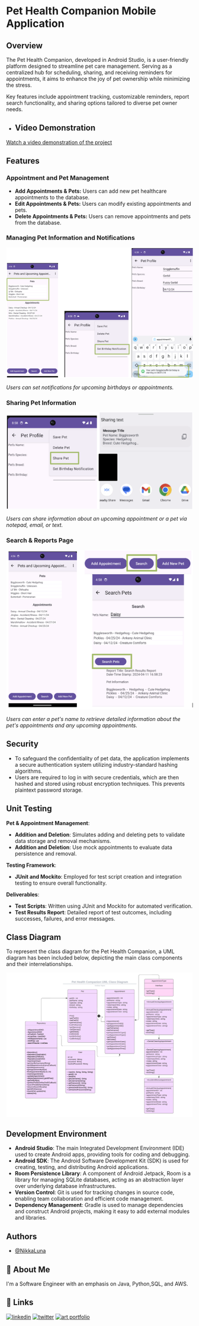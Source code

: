 # Pet Health Companion Mobile Application

## Overview

The Pet Health Companion, developed in Android Studio, is a user-friendly platform designed to streamline pet care management. Serving as a centralized hub for scheduling, sharing, and receiving reminders for appointments, it aims to enhance the joy of pet ownership while minimizing the stress. 

Key features include appointment tracking, customizable reminders, report search functionality, and sharing options tailored to diverse pet owner needs.

- ## Video Demonstration

[Watch a video demonstration of the project](https://youtu.be/DzeBmGI4DZ0)

## Features

### Appointment and Pet Management

- **Add Appointments & Pets:** Users can add new pet healthcare appointments to the database.
- **Edit Appointments & Pets:** Users can modify existing appointments and pets.
- **Delete Appointments & Pets:** Users can remove appointments and pets from the database.


### Managing Pet Information and Notifications

![Pet Health Companion Notification](https://github.com/NikkaLuna/Pet_Health_Companion_Android_App/blob/master/Notifications.png)

*Users can set notifications for upcoming birthdays or appointments.*


### Sharing Pet Information

![Share Pet Functionality](https://github.com/NikkaLuna/Pet_Health_Companion_Android_App/blob/master/SharePet.png)

*Users can share information about an upcoming appointment or a pet via notepad, email, or text.*


### Search & Reports Page

![Pet Health Companion Interface](https://github.com/NikkaLuna/Pet_Health_Companion_Android_App/blob/master/SearchReport.png)

*Users can enter a pet's name to retrieve detailed information about the pet's appointments and any upcoming appointments.*

## Security

- To safeguard the confidentiality of pet data, the application implements a secure authentication system utilizing industry-standard hashing algorithms.
- Users are required to log in with secure credentials, which are then hashed and stored using robust encryption techniques.  This prevents plaintext password storage.

## Unit Testing

**Pet & Appointment Management**:

  - **Addition and Deletion**: Simulates adding and deleting pets to validate data storage and removal mechanisms.
  - **Addition and Deletion**: Use mock appointments to evaluate data persistence and removal.
      
**Testing Framework**:
  - **JUnit and Mockito**: Employed for test script creation and integration testing to ensure overall functionality.
    
**Deliverables**:
  - **Test Scripts**: Written using JUnit and Mockito for automated verification.
  - **Test Results Report**: Detailed report of test outcomes, including successes, failures, and error messages.

## Class Diagram

To represent the class diagram for the Pet Health Companion, a UML diagram has been included below, depicting the main class components and their interrelationships.

![UML Diagram](https://github.com/NikkaLuna/Pet_Health_Companion_Android_App/blob/master/Pet%20Health%20Companion%20Class%20Diagram.jpeg)

## Development Environment

- **Android Studio**: The main Integrated Development Environment (IDE) used to create Android apps, providing tools for coding and debugging.
- **Android SDK**: The Android Software Development Kit (SDK) is used for creating, testing, and distributing Android applications.
- **Room Persistence Library**: A component of Android Jetpack, Room is a library for managing SQLite databases, acting as an abstraction layer over underlying database infrastructures.
- **Version Control**: Git is used for tracking changes in source code, enabling team collaboration and efficient code management.
- **Dependency Management**: Gradle is used to manage dependencies and construct Android projects, making it easy to add external modules and libraries.

## Authors

- [@NikkaLuna](https://github.com/NikkaLuna)


## 🚀 About Me
I'm a Software Engineer with an emphasis on Java, Python,SQL, and AWS.  


## 🔗 Links
[![linkedin](https://img.shields.io/badge/linkedin-0A66C2?style=for-the-badge&logo=linkedin&logoColor=white)](https://www.linkedin.com/in/andrea-hayes-msml/)
[![twitter](https://img.shields.io/badge/twitter-1DA1F2?style=for-the-badge&logo=twitter&logoColor=white)](https://twitter.com/AHayes_Ninja_)
[![art portfolio](https://img.shields.io/badge/my_art-888?style=for-the-badge&logo=ko-fi&logoColor=white)](https://andreachristinehayes.wixsite.com/andreahayesart/)


